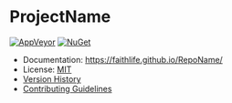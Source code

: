 # ProjectName

[![AppVeyor](https://img.shields.io/appveyor/ci/Faithlife/reponame/master.svg)](https://ci.appveyor.com/project/Faithlife/reponame) [![NuGet](https://img.shields.io/nuget/v/ProjectName.svg)](https://www.nuget.org/packages/ProjectName)

* Documentation: https://faithlife.github.io/RepoName/
* License: [MIT](LICENSE)
* [Version History](VersionHistory.md)
* [Contributing Guidelines](CONTRIBUTING.md)
